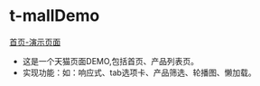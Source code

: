 # t-mallDemo
[首页-演示页面](https://18819467361.github.io/t-mallDemo/HTML/T-mall%E9%A6%96%E9%A1%B5###)
- 这是一个天猫页面DEMO,包括首页、产品列表页。
- 实现功能：如：响应式、tab选项卡、产品筛选、轮播图、懒加载。

